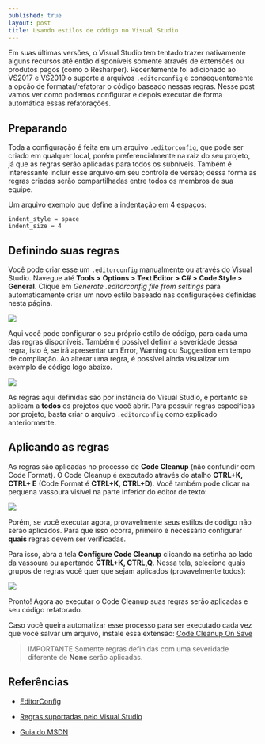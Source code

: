 ```yaml
---
published: true
layout: post
title: Usando estilos de código no Visual Studio
---
```


Em suas últimas versões, o Visual Studio tem tentado trazer nativamente alguns recursos até então disponíveis somente através de extensões ou produtos pagos (como o Resharper). Recentemente foi adicionado ao VS2017 e VS2019 o suporte a arquivos `.editorconfig` e consequentemente a opção de formatar/refatorar o código baseado nessas regras. Nesse post vamos ver como podemos configurar e depois executar de forma automática essas refatorações.


## Preparando
Toda a configuração é feita em um arquivo `.editorconfig`, que pode ser criado em qualquer local, porém preferencialmente na raiz do seu projeto, já que as regras serão aplicadas para todos os subníveis. Também é interessante incluir esse arquivo em seu controle de versão; dessa forma as regras criadas serão compartilhadas entre todos os membros de sua equipe.

Um arquivo exemplo que define a indentação em 4 espaços:

	indent_style = space
	indent_size = 4


## Definindo suas regras

Você pode criar esse um `.editorconfig` manualmente ou através do Visual Studio. Navegue até **Tools > Options > Text Editor > C# > Code Style > General**.
Clique em *Generate .editorconfig file from settings* para automaticamente criar um novo estilo baseado nas configurações definidas nesta página.

![](https://docs.microsoft.com/en-us/visualstudio/ide/media/vs-2019/generate-editorconfig-file-small.png?view=vs-2019)


Aqui você pode configurar o seu próprio estilo de código, para cada uma das regras disponíveis. Também é possível definir a severidade dessa regra, isto é, se irá apresentar um Error, Warning ou Suggestion em tempo de compilação. Ao alterar uma regra, é possível ainda visualizar um exemplo de código logo abaixo. 

![](https://docs.microsoft.com/en-us/visualstudio/ide/media/vs-2019/code-style-quick-actions-dialog.png?view=vs-2019)


As regras aqui definidas são por instância do Visual Studio, e portanto se aplicam a **todos** os projetos que você abrir. Para possuir regras específicas por projeto, basta criar o arquivo `.editorconfig` como explicado anteriormente.


## Aplicando as regras

As regras são aplicadas no processo de **Code Cleanup** (não confundir com Code Format). O Code Cleanup é executado através do atalho **CTRL+K, CTRL+ E** (Code Format é **CTRL+K, CTRL+D**). Você também pode clicar na pequena vassoura visível na parte inferior do editor de texto:

![](https://docs.microsoft.com/en-us/visualstudio/ide/media/execute-code-cleanup.png?view=vs-2019)


Porém, se você executar agora, provavelmente seus estilos de código não serão aplicados. Para que isso ocorra, primeiro é necessário configurar **quais** regras devem ser verificadas.

Para isso, abra a tela **Configure Code Cleanup** clicando na setinha ao lado da vassoura ou apertando **CTRL+K, CTRL,Q**. Nessa tela, selecione quais grupos de regras você quer que sejam aplicados (provavelmente todos):

![](https://docs.microsoft.com/en-us/visualstudio/ide/media/configure-code-cleanup.png?view=vs-2019)


Pronto! Agora ao executar o Code Cleanup suas regras serão aplicadas e seu código refatorado.

Caso você queira automatizar esse processo para ser executado cada vez que você salvar um arquivo, instale essa extensão: [Code Cleanup On Save](https://marketplace.visualstudio.com/items?itemName=MadsKristensen.CodeCleanupOnSave)


> IMPORTANTE
> Somente regras definidas com uma severidade diferente de **None** serão aplicadas.



## Referências
- [EditorConfig](https://editorconfig.org)

- [Regras suportadas pelo Visual Studio](https://docs.microsoft.com/en-us/visualstudio/ide/editorconfig-code-style-settings-reference?view=vs-2019#convention-categories)

- [Guia do MSDN](https://docs.microsoft.com/en-us/visualstudio/ide/code-styles-and-code-cleanup)

